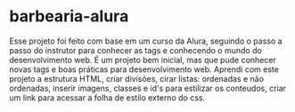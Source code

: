 # barbearia-alura
Esse projeto foi feito com base em um curso da Alura, seguindo o passo a passo do instrutor para conhecer as tags e conhecendo o mundo do desenvolvimento web.
É um projeto bem inicial, mas que pude conhecer novas tags e boas práticas para desenvolvimento web.
Aprendi com este projeto a estrutura HTML, criar divisões, cirar listas: ordenadas e não ordenadas, inserir imagens, classes e id's para estilizar os conteudos, criar um link para acessar a folha de estilo externo do css. 
